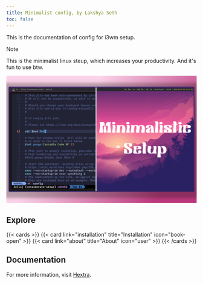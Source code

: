 ```yaml
---
title: Minimalist config, by Lakshya Seth
toc: false
---
```


This is the documentation of config for i3wm setup.

> [!NOTE]
> This is the minimalist linux steup, which increases your productivity. And it's fun to use btw.

![landscape](images/setup.png)

## Explore

{{< cards >}}
  {{< card link="installation" title="Installation" icon="book-open" >}}
  {{< card link="about" title="About" icon="user" >}}
{{< /cards >}}

## Documentation

For more information, visit [Hextra](https://imfing.github.io/hextra).
